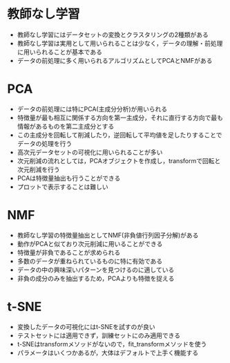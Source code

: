 # 教師なし学習
- 教師なし学習にはデータセットの変換とクラスタリングの2種類がある
- 教師なし学習は実用として用いられることは少なく，データの理解・前処理に用いられることが基本である
- データの前処理に多く用いられるアルゴリズムとしてPCAとNMFがある

# PCA
- データの前処理には特にPCA(主成分分析)が用いられる
- 特徴量が最も相互に関係する方向を第一主成分，それに直行する方向で最も情報があるものを第二主成分とする
- この主成分を回転して削減したり，逆回転して平均値を足したりすることでデータの処理を行う
- 高次元データセットの可視化に用いられることが多い
- 次元削減の流れとしては，PCAオブジェクトを作成し，transformで回転と次元削減を行う
- PCAは特徴量抽出も行うことができる
- プロットで表示することは難しい

# NMF
- 教師なし学習の特徴量抽出としてNMF(非負値行列因子分解)がある
- 動作がPCAと似ており次元削減に用いることができる
- 特徴量が非負であることが求められる
- 多数のデータが重ねられているものに特に有効である
- データの中の興味深いパターンを見つけるのに適している
- 非負の成分のみを抽出するため，PCAよりも特徴を捉える

# t-SNE
- 変換したデータの可視化にはt-SNEを試すのが良い
- テストセットには適用できず，訓練セットにのみ適用できる
- t-SNEはtransformメソッドがないので，fit_transformメソッドを使う
- パラメータはいくつかあるが，大体はデフォルトで上手く機能する

